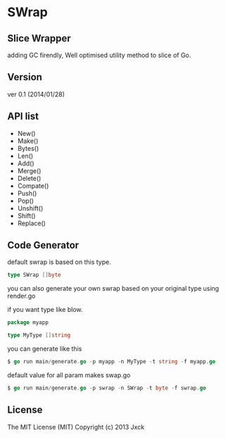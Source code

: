 # SWrap

## Slice Wrapper

adding GC firendly, Well optimised utility method to slice of Go.


## Version

ver 0.1 (2014/01/28)


## API list

- New()
- Make()
- Bytes()
- Len()
- Add()
- Merge()
- Delete()
- Compate()
- Push()
- Pop()
- Unshift()
- Shift()
- Replace()


## Code Generator

default swrap is based on this type.

```go
type SWrap []byte
```

you can also generate your own swrap
based on your original type using render.go

if you want type like blow.

```go
package myapp

type MyType []string
```

you can generate like this

```go
$ go run main/generate.go -p myapp -n MyType -t string -f myapp.go
```

default value for all param makes swap.go

```go
$ go run main/generate.go -p swrap -n SWrap -t byte -f swrap.go
```

## License

The MIT License (MIT)
Copyright (c) 2013 Jxck
